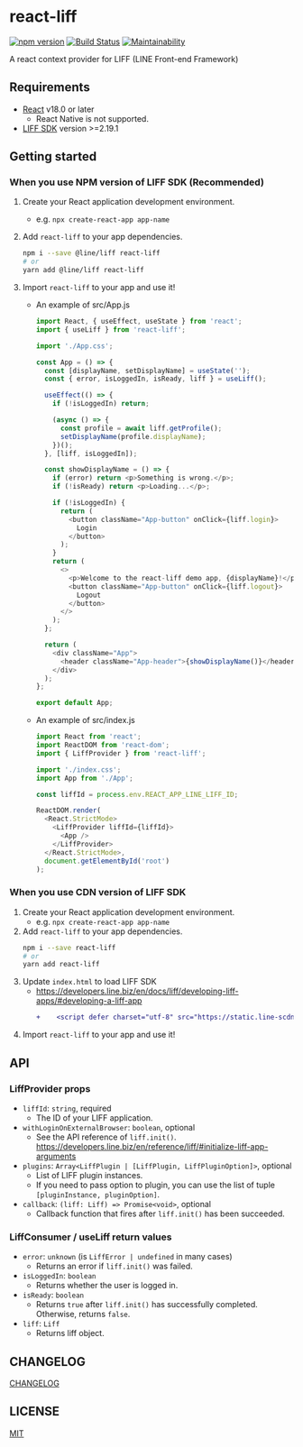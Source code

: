 # react-liff

[![npm version](https://badge.fury.io/js/react-liff.svg)](https://badge.fury.io/js/react-liff)
[![Build Status](https://github.com/epaew/react-liff/workflows/Run%20Tests/badge.svg)](https://github.com/epaew/react-liff/actions?query=workflow%3A%22Run+Tests%22+branch%3A%22master%22)
[![Maintainability](https://api.codeclimate.com/v1/badges/4ff4ef0a7a4343c6ae52/maintainability)](https://codeclimate.com/github/epaew/react-liff/maintainability)

A react context provider for LIFF (LINE Front-end Framework)

## Requirements

- [React](https://reactjs.org/) v18.0 or later
  - React Native is not supported.
- [LIFF SDK](https://developers.line.biz/en/docs/liff/release-notes/#liff-version-and-release-date) version >=2.19.1

## Getting started

### When you use NPM version of LIFF SDK (Recommended)

1. Create your React application development environment.
   - e.g. `npx create-react-app app-name`
2. Add `react-liff` to your app dependencies.
   ```sh
   npm i --save @line/liff react-liff
   # or
   yarn add @line/liff react-liff
   ```
3. Import `react-liff` to your app and use it!

   - An example of src/App.js

     ```javascript
     import React, { useEffect, useState } from 'react';
     import { useLiff } from 'react-liff';

     import './App.css';

     const App = () => {
       const [displayName, setDisplayName] = useState('');
       const { error, isLoggedIn, isReady, liff } = useLiff();

       useEffect(() => {
         if (!isLoggedIn) return;

         (async () => {
           const profile = await liff.getProfile();
           setDisplayName(profile.displayName);
         })();
       }, [liff, isLoggedIn]);

       const showDisplayName = () => {
         if (error) return <p>Something is wrong.</p>;
         if (!isReady) return <p>Loading...</p>;

         if (!isLoggedIn) {
           return (
             <button className="App-button" onClick={liff.login}>
               Login
             </button>
           );
         }
         return (
           <>
             <p>Welcome to the react-liff demo app, {displayName}!</p>
             <button className="App-button" onClick={liff.logout}>
               Logout
             </button>
           </>
         );
       };

       return (
         <div className="App">
           <header className="App-header">{showDisplayName()}</header>
         </div>
       );
     };

     export default App;
     ```

   - An example of src/index.js

     ```javascript
     import React from 'react';
     import ReactDOM from 'react-dom';
     import { LiffProvider } from 'react-liff';

     import './index.css';
     import App from './App';

     const liffId = process.env.REACT_APP_LINE_LIFF_ID;

     ReactDOM.render(
       <React.StrictMode>
         <LiffProvider liffId={liffId}>
           <App />
         </LiffProvider>
       </React.StrictMode>,
       document.getElementById('root')
     );
     ```

### When you use CDN version of LIFF SDK

1. Create your React application development environment.
   - e.g. `npx create-react-app app-name`
2. Add `react-liff` to your app dependencies.
   ```sh
   npm i --save react-liff
   # or
   yarn add react-liff
   ```
3. Update `index.html` to load LIFF SDK
   - https://developers.line.biz/en/docs/liff/developing-liff-apps/#developing-a-liff-app
     ```diff
     +    <script defer charset="utf-8" src="https://static.line-scdn.net/liff/edge/2/sdk.js"></script>
     ```
4. Import `react-liff` to your app and use it!

## API

### LiffProvider props

- `liffId`: `string`, required
  - The ID of your LIFF application.
- `withLoginOnExternalBrowser`: `boolean`, optional
  - See the API reference of `liff.init()`. https://developers.line.biz/en/reference/liff/#initialize-liff-app-arguments
- `plugins`: `Array<LiffPlugin | [LiffPlugin, LiffPluginOption]>`, optional
  - List of LIFF plugin instances.
  - If you need to pass option to plugin, you can use the list of tuple `[pluginInstance, pluginOption]`.
- `callback`: `(liff: Liff) => Promise<void>`, optional
  - Callback function that fires after `liff.init()` has been succeeded.

### LiffConsumer / useLiff return values

- `error`: `unknown` (is `LiffError | undefined` in many cases)
  - Returns an error if `liff.init()` was failed.
- `isLoggedIn`: `boolean`
  - Returns whether the user is logged in.
- `isReady`: `boolean`
  - Returns `true` after `liff.init()` has successfully completed. Otherwise, returns `false`.
- `liff`: `Liff`
  - Returns liff object.

## CHANGELOG

[CHANGELOG](./CHANGELOG.md)

## LICENSE

[MIT](./LICENSE)

